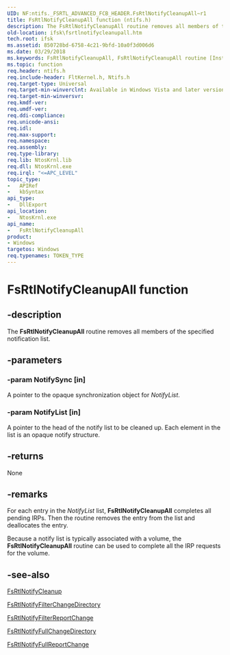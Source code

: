 ```yaml
---
UID: NF:ntifs._FSRTL_ADVANCED_FCB_HEADER.FsRtlNotifyCleanupAll~r1
title: FsRtlNotifyCleanupAll function (ntifs.h)
description: The FsRtlNotifyCleanupAll routine removes all members of the specified notification list.
old-location: ifsk\fsrtlnotifycleanupall.htm
tech.root: ifsk
ms.assetid: 850728bd-6758-4c21-9bfd-10a0f3d006d6
ms.date: 03/29/2018
ms.keywords: FsRtlNotifyCleanupAll, FsRtlNotifyCleanupAll routine [Installable File System Drivers], fsrtlref_f0eea2f1-9bc9-41e1-843c-a69b3e63f452.xml, ifsk.fsrtlnotifycleanupall, ntifs/FsRtlNotifyCleanupAll
ms.topic: function
req.header: ntifs.h
req.include-header: FltKernel.h, Ntifs.h
req.target-type: Universal
req.target-min-winverclnt: Available in Windows Vista and later version of the Windows operating system.
req.target-min-winversvr:
req.kmdf-ver:
req.umdf-ver:
req.ddi-compliance:
req.unicode-ansi:
req.idl:
req.max-support:
req.namespace:
req.assembly:
req.type-library:
req.lib: NtosKrnl.lib
req.dll: NtosKrnl.exe
req.irql: "<=APC_LEVEL"
topic_type:
-	APIRef
-	kbSyntax
api_type:
-	DllExport
api_location:
-	NtosKrnl.exe
api_name:
-	FsRtlNotifyCleanupAll
product:
- Windows
targetos: Windows
req.typenames: TOKEN_TYPE
---
```


# FsRtlNotifyCleanupAll function


## -description


The <b>FsRtlNotifyCleanupAll</b> routine removes all members of the specified notification list.


## -parameters




### -param NotifySync [in]

A pointer to the opaque synchronization object for <i>NotifyList</i>.


### -param NotifyList [in]

A pointer to the head of the notify list to be cleaned up. Each element in the list is an opaque notify structure.


## -returns



None




## -remarks



For each entry in the <i>NotifyList</i> list, <b>FsRtlNotifyCleanupAll</b> completes all pending IRPs. Then the routine removes the entry from the list and deallocates the entry.

Because a notify list is typically associated with a volume, the <b>FsRtlNotifyCleanupAll</b> routine can be used to complete all the IRP requests for the volume.




## -see-also




<a href="https://msdn.microsoft.com/library/windows/hardware/ff546997">FsRtlNotifyCleanup</a>



<a href="https://msdn.microsoft.com/library/windows/hardware/ff547010">FsRtlNotifyFilterChangeDirectory</a>



<a href="https://msdn.microsoft.com/library/windows/hardware/ff547018">FsRtlNotifyFilterReportChange</a>



<a href="https://msdn.microsoft.com/library/windows/hardware/ff547026">FsRtlNotifyFullChangeDirectory</a>



<a href="https://msdn.microsoft.com/library/windows/hardware/ff547041">FsRtlNotifyFullReportChange</a>
 

 


